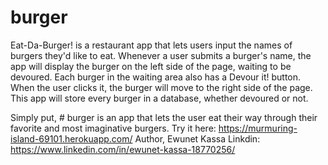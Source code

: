 # burger
Eat-Da-Burger! is a restaurant app that lets users input the names of burgers they'd like to eat. Whenever a user submits a burger's name, the app will display the burger on the left side of the page, waiting to be devoured. Each burger in the waiting area also has a Devour it! button. When the user clicks it, the burger will move to the right side of the page. This app will store every burger in a database, whether devoured or not.
 
Simply put, # burger is an app that lets the user eat their way through their favorite and most imaginative burgers.
Try it here: https://murmuring-island-69101.herokuapp.com/
Author,
Ewunet Kassa
Linkdin: https://www.linkedin.com/in/ewunet-kassa-18770256/
